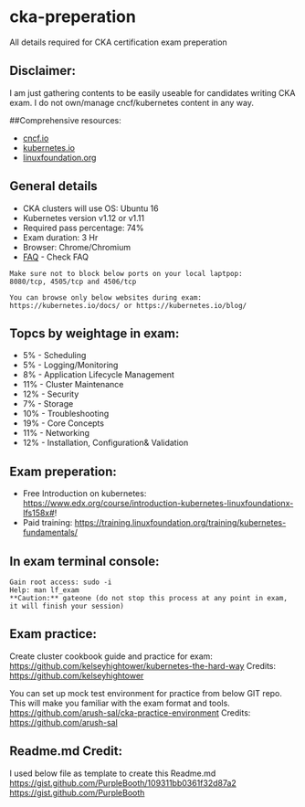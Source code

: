 # cka-preperation
All details required for CKA certification exam preperation

## Disclaimer:
 I am just gathering contents to be easily useable for candidates writing CKA exam. I do not own/manage cncf/kubernetes content in any way.

 
##Comprehensive resources:

* [cncf.io](https://www.cncf.io)
* [kubernetes.io](https://kubernetes.io)
* [linuxfoundation.org](https://www.linuxfoundation.org/)

## General details
* CKA clusters will use OS: Ubuntu 16
* Kubernetes version v1.12 or v1.11
* Required pass percentage: 74%
* Exam duration: 3 Hr
* Browser: Chrome/Chromium
* [FAQ](https://www.cncf.io/certification/cka/faq/) - Check FAQ

```
Make sure not to block below ports on your local laptpop:
8080/tcp, 4505/tcp and 4506/tcp
```

```
You can browse only below websites during exam:
https://kubernetes.io/docs/ or https://kubernetes.io/blog/
```

## Topcs by weightage in exam:
* 5% - Scheduling
* 5% - Logging/Monitoring
* 8% - Application Lifecycle Management
* 11% - Cluster Maintenance
* 12% - Security
* 7% - Storage
* 10% - Troubleshooting
* 19% - Core Concepts
* 11% - Networking
* 12% - Installation, Configuration& Validation

## Exam preperation:
* Free Introduction on kubernetes: https://www.edx.org/course/introduction-kubernetes-linuxfoundationx-lfs158x#!
* Paid training: https://training.linuxfoundation.org/training/kubernetes-fundamentals/


## In exam terminal console:

```
Gain root access: sudo -i
Help: man lf_exam
**Caution:** gateone (do not stop this process at any point in exam, it will finish your session)
```

## Exam practice:
Create cluster cookbook guide and practice for exam:
https://github.com/kelseyhightower/kubernetes-the-hard-way
Credits: https://github.com/kelseyhightower

You can set up mock test environment for practice from below GIT repo.
This will make you familiar with the exam format and tools.
https://github.com/arush-sal/cka-practice-environment
Credits: https://github.com/arush-sal

## Readme.md Credit:
I used below file as template to create this Readme.md
https://gist.github.com/PurpleBooth/109311bb0361f32d87a2
https://gist.github.com/PurpleBooth
